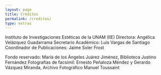 ```yaml
---
layout: page
title: Créditos
permalink: /creditos/
type: extras
---
```



Instituto de Investigaciones Estéticas de la UNAM (IIE)
Directora: Angélica Velázquez Guadarrama
Secretario Académico: Luis Vargas de Santiago
Coordinador de Publicaciones: Jaime Soler Frost

Fondo reservado: María de los Ángeles Juárez Jiménez, Biblioteca Justino Fernández
Fotografías de facsímil: Ernesto Peñaloza Méndez y Gerardo Vázquez Miranda, Archivo Fotográfico Manuel Toussaint

